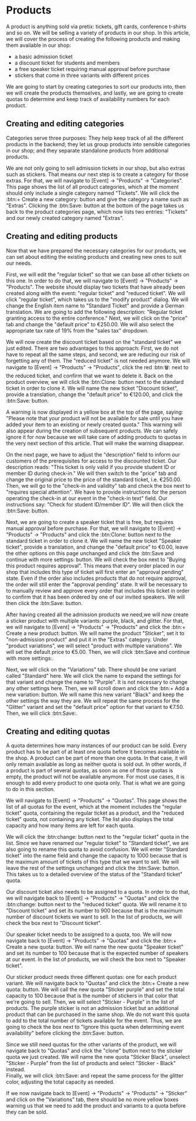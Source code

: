 # Products

A product is anything sold via pretix: tickets, gift cards, conference t-shirts and so on. 
We will be selling a variety of products in our shop. 
In this article, we will cover the process of creating the following products and making them available in our shop: 

 - a basic admission ticket 
 - a discount ticket for students and members
 - a free speaker ticket requiring manual approval before purchase 
 - stickers that come in three variants with different prices 

We are going to start by creating categories to sort our products into, then we will create the products themselves, and lastly, we are going to create quotas to determine and keep track of availability numbers for each product. 

## Creating and editing categories

Categories serve three purposes: They help keep track of all the different products in the backend; they let us group products into sensible categories in our shop; and they separate standalone products from additional products. 

We are not only going to sell admission tickets in our shop, but also extras such as stickers. 
That means our next step is to create a category for those extras. 
For that, we will navigate to [Event] → "Products" → "Categories". 
This page shows the list of all product categories, which at the moment should only include a single category named "Tickets". 
We will click the :btn:+ Create a new category: button and give the category a name such as "Extras". 
Clicking the :btn:Save: button at the bottom of the page takes us back to the product categories page, which now lists two entries: "Tickets" and our newly created category named "Extras". 

## Creating and editing products

Now that we have prepared the necessary categories for our products, we can set about editing the existing products and creating new ones to suit our needs. 

First, we will edit the "regular ticket" so that we can base all other tickets on this one. 
In order to do that, we will navigate to [Event] → "Products" → "Products". 
The website should display two tickets that have already been created along with the event: "regular ticket" and "reduced ticket". 
We will click "regular ticket", which takes us to the "modify product" dialog. 
We will change the English item name to "Standard Ticket" and provide a German translation. 
We are going to add the following description: 
"Regular ticket granting access to the entire conference." 
Next, we will click on the "price" tab and change the "default price" to €250.00. 
We will also select the appropriate tax rate of 19% from the "sales tax" dropdown. 

We will now create the discount ticket based on the "standard ticket" we just edited. 
There are two advantages to  this approach: First, we do not have to repeat all the same steps, and second, we are reducing our risk of forgetting any of them. 
The "reduced ticket" is not needed anymore. 
We will navigate to [Event] → "Products" → "Products", click the red :btn:🗑: next to the reduced ticket, and confirm that we want to delete it. 
Back on the product overview, we will click the :btn:Clone: button next to the standard ticket in order to clone it. 
We will name the new ticket "Discount ticket", provide a translation, change the "default price" to €120.00, and click the :btn:Save: button. 

A warning is now displayed in a yellow box at the top of the page, saying: 
"Please note that your product will not be available for sale until you have added your item to an existing or newly created quota." 
This warning will also appear during the creation of subsequent products. 
We can safely ignore it for now because we will take care of adding products to quotas in the very next section of this article. 
That will make the warning disappear. 

On the next page, we have to adjust the "description" field to inform our customers of the prerequisites for access to the discounted ticket. 
Our description reads:
"This ticket is only valid if you provide student ID or member ID during check-in."
We will then switch to the "price" tab and change the original price to the price of the standard ticket, i.e. €250.00. 
Then, we will go to the "check-in and validity" tab and check the box next to "requires special attention". 
We have to provide instructions for the person operating the check-in at our event in the "check-in text" field. 
Our instructions say: "Check for student ID/member ID". 
We will then click the :btn:Save: button. 

Next, we are going to create a speaker ticket that is free, but requires manual approval before purchase. 
For that, we will navigate to [Event] → "Products" → "Products" and click the :btn:Clone: button next to the standard ticket in order to clone it. 
We will name the new ticket "Speaker ticket", provide a translation, and change the "default price" to €0.00, leave the other options on this page unchanged and click the :btn:Save and continue with more settings: button. 
We will check the box next to "Buying this product requires approval". 
This means that every order placed in our shop that includes this type of ticket will first enter an "approval pending" state. 
Even if the order also includes products that do not require approval, the order will still enter the "approval pending" state. 
It will be necessary to to manually review and approve every order that includes this ticket in order to confirm that it has been ordered by one of our invited speakers. 
We will then click the :btn:Save: button. 

After having created all the admission products we need,we will now create a sticker product with multiple variants: purple, black, and glitter. 
For that, we will navigate to [Event] → "Products" → "Products" and click the :btn:+ Create a new product: button. 
We will name the product "Sticker", set it to "non-admission product" and put it in the "Extras" category. 
Under "product variations", we will select "product with multiple variations". 
We will set the default price to €5.00. 
Then, we will click :btn:Save and continue with more settings:. 

Next, we will click on the "Variations" tab. 
There should be one variant called "Standard" here. 
We will click the name to expand the settings for that variant and change the name to "Purple". 
It is not necessary to change any other settings here. 
Then, we will scroll down and click the :btn:+ Add a new variation: button. 
We will name this new variant "Black" and keep the other settings the way they are. 
We will repeat the same process for the "Glitter" variant and set the "default price" option for that variant to €7.50. 
Then, we will click :btn:Save:. 

## Creating and editing quotas 

A quota determines how many instances of our product can be sold. 
Every product has to be part of at least one quota before it becomes available in the shop. 
A product can be part of more than one quota. 
In that case, it will only remain available as long as neither quota is sold out. 
In other words, if a product is part of several quotas, as soon as one of those quotas is empty, the product will not be available anymore. 
For most use cases, it is enough to add every product to one quota only. 
That is what we are going to do in this section. 

We will navigate to [Event] → "Products" → "Quotas". 
This page shows the list of all quotas for the event, which at the moment includes the "regular ticket" quota, containing the regular ticket as a product, and the "reduced ticket" quota, not containing any ticket. 
The list also displays the total capacity and how many items are left for each quota. 

We will click the :btn:change: button next to the "regular ticket" quota in the list. 
Since we have renamed our "regular ticket" to "Standard ticket", we are also going to rename this quota to avoid confusion. 
We will enter "Standard ticket" into the name field and change the capacity to 1000 because that is the maximum amount of tickets of this type that we want to sell. 
We will leave the rest of the settings unchanged and click the :btn:Save: button. 
This takes us to a detailed overview of the status of the "Standard ticket" quota. 

Our discount ticket also needs to be assigned to a quota. 
In order to do that, we will navigate back to [Event] → "Products" → "Quotas" and click the :btn:change: button next to the "reduced ticket" quota. 
We will rename it to "Discount ticket" and set its number to 900 because that is the maximum number of discount tickets we want to sell. 
In the list of products, we will check the box next to "Discount ticket". 

Our speaker ticket needs to be assigned to a quota, too. 
We will now navigate back to [Event] → "Products" → "Quotas" and click the :btn:+ Create a new quota: button. 
We will name the new quota "Speaker ticket" and set its number to 100 because that is the expected number of speakers at our event. 
In the list of products, we will check the box next to "Speaker ticket". 

Our sticker product needs three different quotas: one for each product variant. 
We will navigate back to "Quotas" and click the :btn:+ Create a new quota: button. 
We will call the new quota "Sticker purple" and set the total capacity to 100 because that is the number of stickers in that color that we're going to sell. 
Then, we will select "Sticker - Purple" in the list of products. 
The purple sticker is not an admission ticket but an additional product that can be purchased in the same shop. 
We do not want this quota to add to the total number of tickets available for the event. 
Thus, we are going to check the box next to "Ignore this quota when determining event availability" before clicking the :btn:Save: button. 

Since we still need quotas for the other variants of the product, we will navigate back to "Quotas" and click the "clone" button next to the sticker quota we just created. 
We will name the new quota "Sticker Black", unselect "Sticker - Purple" from the list of products and select "Sticker - Black" instead.  
Finally, we will click :btn:Save: and repeat the same process for the glitter color, adjusting the total capacity as needed. 

If we now navigate back to [Event] → "Products" → "Products" → "Sticker" and click on the "Variations" tab, there should be no more yellow boxes warning us that we need to add the product and variants to a quota before they can be sold. 